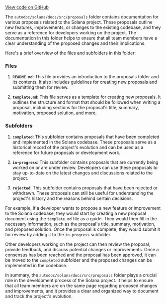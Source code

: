 
[View code on GitHub](https://github.com/solana-labs/solana/tree/master/na/docs/src/proposals)

The `autodoc/solana/docs/src/proposals` folder contains documentation for various proposals related to the Solana project. These proposals outline new features, improvements, or changes to the existing codebase, and they serve as a reference for developers working on the project. The documentation in this folder helps to ensure that all team members have a clear understanding of the proposed changes and their implications.

Here's a brief overview of the files and subfolders in this folder:

### Files

1. **`README.md`**: This file provides an introduction to the proposals folder and its contents. It also includes guidelines for creating new proposals and submitting them for review.

2. **`template.md`**: This file serves as a template for creating new proposals. It outlines the structure and format that should be followed when writing a proposal, including sections for the proposal's title, summary, motivation, proposed solution, and more.

### Subfolders

1. **`completed`**: This subfolder contains proposals that have been completed and implemented in the Solana codebase. These proposals serve as a historical record of the project's evolution and can be used as a reference for future proposals or development work.

2. **`in-progress`**: This subfolder contains proposals that are currently being worked on or are under review. Developers can use these proposals to stay up-to-date on the latest changes and discussions related to the project.

3. **`rejected`**: This subfolder contains proposals that have been rejected or withdrawn. These proposals can still be useful for understanding the project's history and the reasons behind certain decisions.

For example, if a developer wants to propose a new feature or improvement to the Solana codebase, they would start by creating a new proposal document using the `template.md` file as a guide. They would then fill in the necessary information, such as the proposal's title, summary, motivation, and proposed solution. Once the proposal is complete, they would submit it for review by adding it to the `in-progress` subfolder.

Other developers working on the project can then review the proposal, provide feedback, and discuss potential changes or improvements. Once a consensus has been reached and the proposal has been approved, it can be moved to the `completed` subfolder and the proposed changes can be implemented in the codebase.

In summary, the `autodoc/solana/docs/src/proposals` folder plays a crucial role in the development process of the Solana project. It helps to ensure that all team members are on the same page regarding proposed changes and improvements, and it provides a clear and organized way to document and track the project's evolution.